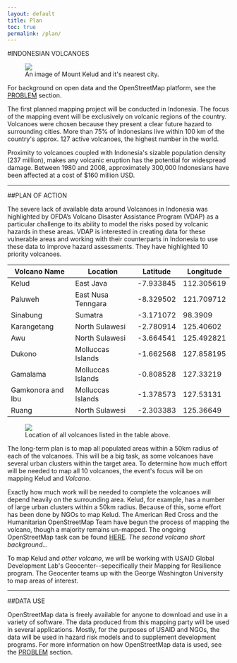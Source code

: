 ```yaml
---
layout: default 
title: Plan
toc: true
permalink: /plan/
---
```


#INDONESIAN VOLCANOES

<figure>
	<img src="../images/overview/kediri_ov.png">
	<figcaption>An image of Mount Kelud and it's nearest city.</figcaption>
</figure>

For background on open data and the OpenStreetMap platform, see the [PROBLEM](http://wuhland.github.io/opendata/) section.

The first planned mapping project will be conducted in Indonesia. The focus of the mapping event will be exclusively on volcanic regions of the country. Volcanoes were chosen because they present a clear future hazard to surrounding cities. More than 75% of Indonesians live within 100 km of the country's approx. 127 active volcanoes, the highest number in the world. 

Proximity to volcanoes coupled with Indonesia's sizable population density (237 million), makes any volcanic eruption has the potential for widespread damage. Between 1980 and 2008, approximately 300,000 Indonesians have been affected at a cost of $160 million USD.

-----

##PLAN OF ACTION

The severe lack of available data around Volcanoes in Indonesia was highlighted by OFDA’s Volcano Disaster Assistance Program (VDAP) as a particular challenge to its ability to model the risks posed by volcanic hazards in these areas. VDAP is interested in creating data for these vulnerable areas and working with their counterparts in Indonesia to use these data to improve hazard assessments. They have highlighted 10 priority volcanoes.

<ol></ol>

<table>
  <thead>
    <tr>
      <th>Volcano Name</th>
      <th>Location</th>
      <th>Latitude</th>
      <th>Longitude</th>
    </tr>
  </thead>
  <tbody>
    <tr>
      <td>Kelud</td>
      <td>East Java</td>
      <td>-7.933845</td>
      <td>112.305619</td>
    </tr>
    <tr>
      <td>Paluweh</td>
      <td>East Nusa Tenngara</td>
      <td>-8.329502</td>
      <td>121.709712</td>
    </tr>
    <tr>
      <td>Sinabung</td>
      <td>Sumatra</td>
      <td>-3.171072</td>
      <td>98.3909</td>
    </tr>
    <tr>
      <td>Karangetang</td>
      <td>North Sulawesi</td>
      <td>-2.780914</td>
      <td>125.40602</td>
    </tr>
    <tr>
      <td>Awu</td>
      <td>North Sulawesi</td>
      <td>-3.664541</td>
      <td>125.492821</td>
    </tr>
    <tr>
      <td>Dukono</td>
      <td>Molluccas Islands</td>
      <td>-1.662568</td>
      <td>127.858195</td>
    </tr>
    <tr>
      <td>Gamalama</td>
      <td>Molluccas Islands</td>
      <td>-0.808528</td>
      <td>127.33219</td>
    </tr>
    <tr>
      <td>Gamkonora and Ibu</td>
      <td>Molluccas Islands</td>
      <td>-1.378573</td>
      <td>127.53131</td>
    </tr>
    <tr>
      <td>Ruang</td>
      <td>North Sulawesi</td>
      <td>-2.303383</td>
      <td>125.36649</td>
    </tr>
    </tr>
  </tbody>
</table>

<figure>
	<img src="../images/overview/ind.png">
	<figcaption>Location of all volcanoes listed in the table above.</figcaption>
</figure>

The long-term plan is to map all populated areas within a 50km radius of each of the volcanoes. This will be a big task, as some volcanoes have several urban clusters within the target area. To determine how much effort will be needed to map all 10 volcanoes, the event's focus will be on mapping Kelud and *Volcano*. 

Exactly how much work will be needed to complete the volcanoes will depend heavily on the surrounding area. Kelud, for example, has a number of large urban clusters within a 50km radius. Because of this, some effort has been done by NGOs to map Kelud. The American Red Cross and the Humanitarian OpenStreetMap Team have begun the process of mapping the volcano, though a majority remains un-mapped. The ongoing OpenStreetMap task can be found [HERE](http://tasks.hotosm.org/project/425). *The second volcano short background...*

To map Kelud and *other volcano*, we will be working with USAID Global Development Lab's Geocenter--sepecifically their Mapping for Resilience program. The Geocenter teams up with the George Washington University to map areas of interest. 

----

##DATA USE

OpenStreetMap data is freely available for anyone to download and use in a variety of software. The data produced from this mapping party will be used in several applications. Mostly, for the purposes of USAID and NGOs, the data will be used in hazard risk models and to supplement development programs. For more information on how OpenStreetMap data is used, see the [PROBLEM](http://wuhland.github.io/opendata/) section.

<!--
####USGS VDAP

#####LAHARZ
Infrastructure data is used to 

#####P.A.G.E.R.


####USAID/OFDA


#####Planning


#####Products


####Other NGOs


#####Planning
Similar to the USAID/OFDA section.

#####Development
-->
